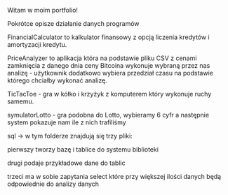 Witam w moim portfolio!

Pokrótce opisze działanie danych programów

FinancialCalculator to kalkulator finansowy z opcją liczenia kredytów i amortyzacji kredytu.

PriceAnalyzer to aplikacja która na podstawie pliku CSV z cenami zamknięcia z danego dnia ceny Bitcoina wykonuje wybraną przez nas analizę - użytkownik dodatkowo wybiera przedział czasu na podstawie którego chciałby wykonać analizę.

TicTacToe - gra w kółko i krzyżyk z komputerem który wykonuje ruchy samemu.

symulatorLotto - gra podobna do Lotto, wybieramy 6 cyfr a następnie system pokazuje nam ile z nich trafiliśmy

sql -> w tym folderze znajdują się trzy pliki:

  pierwszy tworzy bazę i tablice do systemu biblioteki

  drugi podaje przykładowe dane do tablic

  trzeci ma w sobie zapytania select które przy większej ilości danych będą odpowiednie do analizy danych
